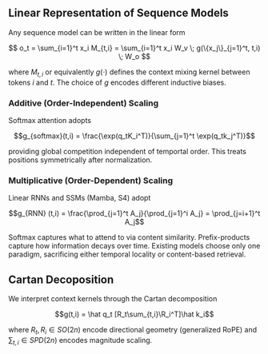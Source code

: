 ## Linear Representation of Sequence Models


Any sequence model can be written in the linear form

$$
o_t = \sum_{i=1}^t x_i M_{t,i} = \sum_{i=1}^t x_i W_v \; g(\{x_j\}_{j=1}^t, t,i) \; W_o
$$

where $M_{t,i}$ or equivalently $g(\cdot)$ defines the context mixing kernel between tokens $i$ and $t$. The choice of $g$ encodes different inductive biases. 

### Additive (Order-Independent) Scaling

Softmax attention adopts

$$g_{softmax}(t,i) = \frac{\exp(q_tK_i^T)}{\sum_{j=1}^t \exp(q_tk_j^T)}$$

providing global competition independent of temportal order. This treats positions symmetrically after normalization.

### Multiplicative (Order-Dependent) Scaling

Linear RNNs and SSMs (Mamba, S4) adopt

$$g_{RNN} (t,i) = \frac{\prod_{j=1}^t A_j}{\prod_{j=1}^i A_j} = \prod_{j=i+1}^t A_j$$

Softmax captures what to attend to via content similarity. Prefix-products capture how information decays over time. Existing models choose only one paradigm, sacrificing either temporal locality or content-based retrieval.

## Cartan Decoposition

We interpret context kernels through the Cartan decomposition

$$g(t,i) = \hat q_t [R_t\sum_{t,i}\R_i^T]\hat k_i$$

where $R_t, R_i \in SO(2n)$ encode directional geometry (generalized RoPE) and $\sum_{t,i} \in SPD(2n)$ encodes magnitude scaling.